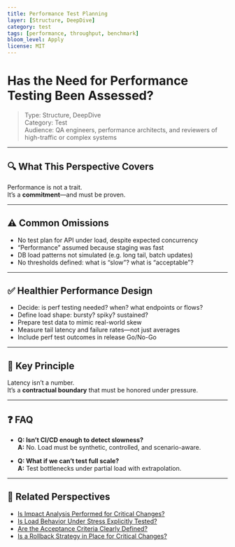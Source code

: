 ```yaml
---
title: Performance Test Planning
layer: [Structure, DeepDive]
category: test
tags: [performance, throughput, benchmark]
bloom_level: Apply
license: MIT
---
```


# Has the Need for Performance Testing Been Assessed?

> Type: Structure, DeepDive  
> Category: Test  
> Audience: QA engineers, performance architects, and reviewers of high-traffic or complex systems

---

## 🔍 What This Perspective Covers

Performance is not a trait.  
It’s a **commitment**—and must be proven.

---

## ⚠️ Common Omissions

- No test plan for API under load, despite expected concurrency  
- “Performance” assumed because staging was fast  
- DB load patterns not simulated (e.g. long tail, batch updates)  
- No thresholds defined: what is “slow”? what is “acceptable”?

---

## ✅ Healthier Performance Design

- Decide: is perf testing needed? when? what endpoints or flows?  
- Define load shape: bursty? spiky? sustained?  
- Prepare test data to mimic real-world skew  
- Measure tail latency and failure rates—not just averages  
- Include perf test outcomes in release Go/No-Go

---

## 🧠 Key Principle

Latency isn’t a number.  
It’s a **contractual boundary** that must be honored under pressure.

---

## ❓ FAQ

- **Q: Isn’t CI/CD enough to detect slowness?**  
  **A:** No. Load must be synthetic, controlled, and scenario-aware.

- **Q: What if we can’t test full scale?**  
  **A:** Test bottlenecks under partial load with extrapolation.

---

## 🔗 Related Perspectives

- [Is Impact Analysis Performed for Critical Changes?](../release/impact-analysis-for-critical-changes.md)
- [Is Load Behavior Under Stress Explicitly Tested?](high-load-behavior-testing.md)
- [Are the Acceptance Criteria Clearly Defined?](acceptance-criteria-definition.md)
- [Is a Rollback Strategy in Place for Critical Changes?](../release/rollback-strategy.md)
